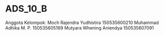 # ADS_10_B

Anggota Kelompok:
Moch Rajendra Yudhistira    150535600210
Muhammad Adhika M. P.       150535605169
Mutyara Whening Aniendya    150535607091
